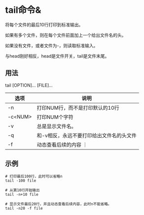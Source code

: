 
# tail命令&

将每个文件的最后10行打印到标准输出。

如果有多个文件，则在每个文件前面加上一个给出文件名的头。

如果没有文件，或者文件为-，则读取标准输入。

与head刚好相反，head是文件开关，tail是文件末尾。

## 用法

tail [OPTION]... [FILE]...

| 选项 | 说明 |
| ----- | ----- |
| -n  |  打印NUM行，而不是打印默认的10行 |
| -c\<NUM> | 打印NUM个字符 |
| -v  | 总是显示文件名。 |
| -q  | 和-v相反，永远不要打印给出文件名的头文件 |
| -f  | 动态查看后续的内容 ｜

## 示例

```shell
# 打印最后100行，此时可以省略n
tail -100 file

# 从第10行开始输出
tail -n+10 file

# 显示文件最后20行，并且动态查看后续内容，此时n不能省略。
tail -n20 -f file
```
